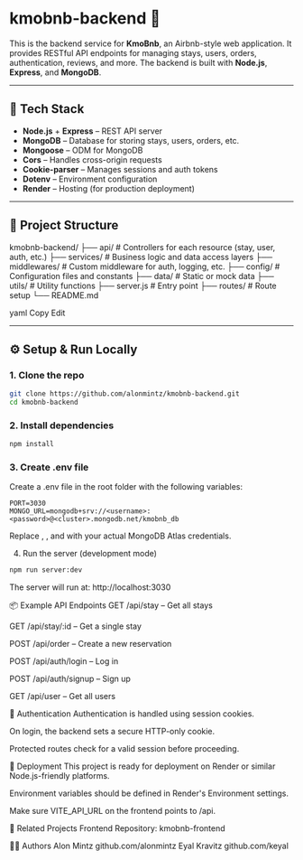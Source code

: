 # kmobnb-backend 🏡

This is the backend service for **KmoBnb**, an Airbnb-style web application. It provides RESTful API endpoints for managing stays, users, orders, authentication, reviews, and more. The backend is built with **Node.js**, **Express**, and **MongoDB**.

---

## 🔧 Tech Stack

- **Node.js** + **Express** – REST API server
- **MongoDB** – Database for storing stays, users, orders, etc.
- **Mongoose** – ODM for MongoDB
- **Cors** – Handles cross-origin requests
- **Cookie-parser** – Manages sessions and auth tokens
- **Dotenv** – Environment configuration
- **Render** – Hosting (for production deployment)

---

## 📁 Project Structure

kmobnb-backend/
├── api/ # Controllers for each resource (stay, user, auth, etc.)
├── services/ # Business logic and data access layers
├── middlewares/ # Custom middleware for auth, logging, etc.
├── config/ # Configuration files and constants
├── data/ # Static or mock data
├── utils/ # Utility functions
├── server.js # Entry point
├── routes/ # Route setup
└── README.md

yaml
Copy
Edit

---

## ⚙️ Setup & Run Locally

### 1. Clone the repo

```bash
git clone https://github.com/alonmintz/kmobnb-backend.git
cd kmobnb-backend
```
### 2. Install dependencies
```bash
npm install
```
### 3. Create .env file
Create a .env file in the root folder with the following variables:

```env
PORT=3030
MONGO_URL=mongodb+srv://<username>:<password>@<cluster>.mongodb.net/kmobnb_db
```
Replace <username>, <password>, and <cluster> with your actual MongoDB Atlas credentials.

4. Run the server (development mode)
```bash
npm run server:dev
```
The server will run at: http://localhost:3030

📦 Example API Endpoints
GET /api/stay – Get all stays

GET /api/stay/:id – Get a single stay

POST /api/order – Create a new reservation

POST /api/auth/login – Log in

POST /api/auth/signup – Sign up

GET /api/user – Get all users

🔐 Authentication
Authentication is handled using session cookies.

On login, the backend sets a secure HTTP-only cookie.

Protected routes check for a valid session before proceeding.

🚀 Deployment
This project is ready for deployment on Render or similar Node.js-friendly platforms.

Environment variables should be defined in Render's Environment settings.

Make sure VITE_API_URL on the frontend points to /api.

📌 Related Projects
Frontend Repository: kmobnb-frontend

🧑‍💻 Authors
Alon Mintz
github.com/alonmintz
Eyal Kravitz
github.com/keyal

